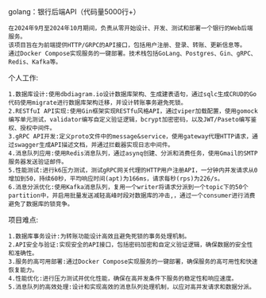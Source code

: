 golang：银行后端API（代码量5000行+）

    在2024年9月至2024年10月期间，负责从零开始设计、开发、测试和部署一个银行的Web后端服务。
    该项目旨在为前端提供HTTP/GRPC的API接口，包括用户注册、登录、转账、更新信息等。
    通过Docker Compose实现服务的一键部署。技术栈包括GoLang、Postgres、Gin、gRPC、Redis、Kafka等。
  
个人工作:

    1.数据库设计:使用dbdiagram.io设计数据库架构、生成建表语句，通过sqlc生成CRUD的Go代码使用migrate进行数据库架构迁移，并设计转账事务避免死锁。
    2.RESTfuI API实现:使用Gin框架实现RESTfu风格API，通过viper加载配置，使用gomock编写单元测试，validator编写自定义验证逻辑，bcrypt加密密码，以及JWT/Paseto编写鉴权、授权中间件。
    3.gRPC API开发:定义proto文件中的message&service，使用gateway代理HTTP请求，通过swagger生成API描述文档，并通过拦截器实现日志中间件。
    4.消息队列应用:使用Redis消息队列，通过asynq创建、分派和消费任务，使用Gmail的SMTP服务器发送验证邮件。
    5.性能测试:进行k6压力测试，测试gRPC网关代理的HTTP用户注册API，一分钟内并发请求从0增加到50，持续60秒，平均响应时间(apt)为166ms，请求每秒(rps)为226/s。
    6.消息分派优化:使用Kafka消息队列，复用一个writer将请求分派到一个topic下的50个partition中，并启用批量发送减轻高峰时段对数据库的冲击,，通过一个consumer进行消费避免了数据库的锁竞争。

项目难点:

    1.数据库事务设计:为转账功能设计高效且避免死锁的事务处理机制。
    2.API安全与验证:实现安全的API接口，包括密码加密和自定义验证逻辑，确保数据的安全性和准确性。
    3.服务的高可用部署:通过Docker Compose实现服务的一键部署，确保服务的高可用性和快速恢复能力。
    4.性能优化:进行压力测试并优化性能，确保在高并发条件下服务的稳定性和响应速度。
    5.消息队列的高效处理:设计和实现高效的消息队列处理机制，以应对高并发请求和数据分派。
